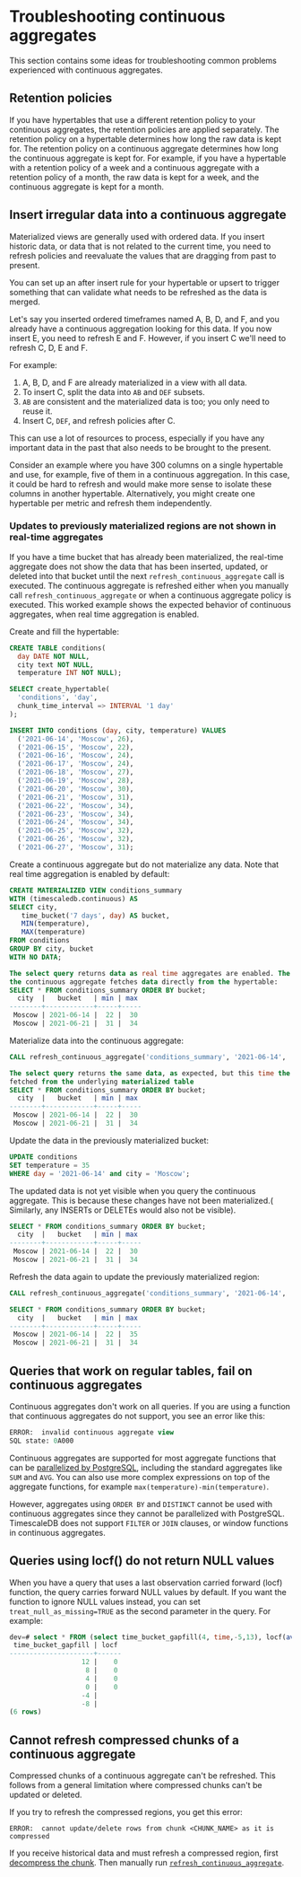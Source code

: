 # Troubleshooting continuous aggregates
This section contains some ideas for troubleshooting common problems experienced
with continuous aggregates.

<!---
* Keep this section in alphabetical order
* Use this format for writing troubleshooting sections:
 - Cause: What causes the problem?
 - Consequence: What does the user see when they hit this problem?
 - Fix/Workaround: What can the user do to fix or work around the problem? Provide a "Resolving" Procedure if required.
 - Result: When the user applies the fix, what is the result when the same action is applied?
* Copy this comment at the top of every troubleshooting page
-->

## Retention policies
If you have hypertables that use a different retention policy to your continuous
aggregates, the retention policies are applied separately.  The retention policy
on a hypertable determines how long the raw data is kept for. The retention
policy on a continuous aggregate determines how long the continuous aggregate is
kept for. For  example, if you have a hypertable with a retention policy of a
week and a continuous aggregate with a retention policy of a month, the raw
data is kept for a week, and the continuous aggregate is kept for a month.

## Insert irregular data into a continuous aggregate
Materialized views are generally used with ordered data. If you insert historic
data, or data that is not related to the current time, you need to refresh
policies and reevaluate the values that are dragging from past to present.

You can set up an after insert rule for your hypertable or upsert to trigger
something that can validate what needs to be refreshed as the data is merged.

Let's say you inserted ordered timeframes named A, B, D, and F, and you already
have a continuous aggregation looking for this data. If you now insert E, you
need to refresh E and F.  However, if you insert C we'll need to refresh C, D, E
and F.

For example:
1.  A, B, D, and F are already materialized in a view with all data.
1.  To insert C, split the data into `AB` and `DEF` subsets.
1.  `AB` are consistent and the materialized data is too; you only need to
    reuse it.
1.  Insert C, `DEF`, and refresh policies after C.

This can use a lot of resources to process, especially if you have any important
data in the past that also needs to be brought to the present.

Consider an example where you have 300 columns on a single hypertable and use,
for example, five of them in a continuous aggregation.  In this case, it could
be hard to refresh and would make more sense to isolate these columns in another
hypertable. Alternatively, you might create one hypertable per metric and
refresh them independently.

### Updates to previously materialized regions are not shown in real-time aggregates
If you have a time bucket that has already been materialized, the real-time
aggregate does not show the data that has been inserted, updated, or deleted 
into that bucket until the next `refresh_continuous_aggregate` call is executed.
The continuous aggregate is refreshed either when you manually call 
`refresh_continuous_aggregate` or when a continuous aggregate policy is executed. 
This worked example shows the expected behavior of continuous aggregates, when
real time aggregation is enabled.

Create and fill the hypertable:
```sql
CREATE TABLE conditions(
  day DATE NOT NULL,
  city text NOT NULL,
  temperature INT NOT NULL);

SELECT create_hypertable(
  'conditions', 'day',
  chunk_time_interval => INTERVAL '1 day'
);

INSERT INTO conditions (day, city, temperature) VALUES
  ('2021-06-14', 'Moscow', 26),
  ('2021-06-15', 'Moscow', 22),
  ('2021-06-16', 'Moscow', 24),
  ('2021-06-17', 'Moscow', 24),
  ('2021-06-18', 'Moscow', 27),
  ('2021-06-19', 'Moscow', 28),
  ('2021-06-20', 'Moscow', 30),
  ('2021-06-21', 'Moscow', 31),
  ('2021-06-22', 'Moscow', 34),
  ('2021-06-23', 'Moscow', 34),
  ('2021-06-24', 'Moscow', 34),
  ('2021-06-25', 'Moscow', 32),
  ('2021-06-26', 'Moscow', 32),
  ('2021-06-27', 'Moscow', 31);
```

Create a continuous aggregate but do not materialize any data. Note that real
 time aggregation is enabled by default:
```sql
CREATE MATERIALIZED VIEW conditions_summary
WITH (timescaledb.continuous) AS
SELECT city,
   time_bucket('7 days', day) AS bucket,
   MIN(temperature),
   MAX(temperature)
FROM conditions
GROUP BY city, bucket
WITH NO DATA;

The select query returns data as real time aggregates are enabled. The query on 
the continuous aggregate fetches data directly from the hypertable:
SELECT * FROM conditions_summary ORDER BY bucket;
  city  |   bucket   | min | max
--------+------------+-----+-----
 Moscow | 2021-06-14 |  22 |  30
 Moscow | 2021-06-21 |  31 |  34
 ```

Materialize data into the continuous aggregate:
```sql
CALL refresh_continuous_aggregate('conditions_summary', '2021-06-14', '2021-06-21');

The select query returns the same data, as expected, but this time the data is 
fetched from the underlying materialized table
SELECT * FROM conditions_summary ORDER BY bucket;
  city  |   bucket   | min | max
--------+------------+-----+-----
 Moscow | 2021-06-14 |  22 |  30
 Moscow | 2021-06-21 |  31 |  34
```

Update the data in the previously materialized bucket:
```sql
UPDATE conditions
SET temperature = 35
WHERE day = '2021-06-14' and city = 'Moscow';
```

The updated data is not yet visible when you query the continuous aggregate. This
is because these changes have not been materialized.( Similarly, any
INSERTs or DELETEs would also not be visible).
```sql
SELECT * FROM conditions_summary ORDER BY bucket;
  city  |   bucket   | min | max
--------+------------+-----+-----
 Moscow | 2021-06-14 |  22 |  30
 Moscow | 2021-06-21 |  31 |  34
```

Refresh the data again to update the previously materialized region:
```sql
CALL refresh_continuous_aggregate('conditions_summary', '2021-06-14', '2021-06-21');

SELECT * FROM conditions_summary ORDER BY bucket;
  city  |   bucket   | min | max
--------+------------+-----+-----
 Moscow | 2021-06-14 |  22 |  35
 Moscow | 2021-06-21 |  31 |  34
```

## Queries that work on regular tables, fail on continuous aggregates
Continuous aggregates don't work on all queries. If you are using a function
that continuous aggregates do not support, you see an error like this:
```sql
ERROR:  invalid continuous aggregate view
SQL state: 0A000
```
Continuous aggregates are supported for most aggregate functions that can be
[parallelized by PostgreSQL][postgres-parallel-agg], including the standard
aggregates like `SUM` and `AVG`. You can also use more complex expressions on
top of the aggregate functions, for example `max(temperature)-min(temperature)`.

However, aggregates using `ORDER BY` and `DISTINCT` cannot be used with
continuous aggregates since they cannot be parallelized with
PostgreSQL. TimescaleDB does not support `FILTER` or `JOIN` clauses,
or window functions in continuous aggregates.

[postgres-parallel-agg]: https://www.postgresql.org/docs/current/parallel-plans.html#PARALLEL-AGGREGATION

## Queries using locf() do not return NULL values
When you have a query that uses a last observation carried forward (locf)
function, the query carries forward NULL values by default. If you want the
function to ignore NULL values instead, you can set `treat_null_as_missing=TRUE`
as the second parameter in the query. For example:
```sql
dev=# select * FROM (select time_bucket_gapfill(4, time,-5,13), locf(avg(v)::int,treat_null_as_missing:=true) FROM (VALUES (0,0),(8,NULL)) v(time, v) WHERE time BETWEEN 0 AND 10 GROUP BY 1) i ORDER BY 1 DESC;
 time_bucket_gapfill | locf
---------------------+------
                  12 |    0
                   8 |    0
                   4 |    0
                   0 |    0
                  -4 |
                  -8 |
(6 rows)
```

## Cannot refresh compressed chunks of a continuous aggregate
Compressed chunks of a continuous aggregate can't be refreshed. This follows
from a general limitation where compressed chunks can't be updated or deleted.

If you try to refresh the compressed regions, you get this error:
```
ERROR:  cannot update/delete rows from chunk <CHUNK_NAME> as it is compressed
```

If you receive historical data and must refresh a compressed region, first
[decompress the chunk][decompression]. Then manually run
[`refresh_continuous_aggregate`][refresh_continuous_aggregate].

[decompression]: /how-to-guides/compression/decompress-chunks/
[refresh_continuous_aggregate]: /api/:currentVersion:/continuous-aggregates/refresh_continuous_aggregate/
